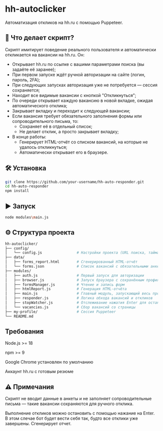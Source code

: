 # hh-autoclicker

Автоматизация откликов на hh.ru с помощью Puppeteer.

## 🚀 Что делает скрипт?

Скрипт имитирует поведение реального пользователя и автоматически откликается на вакансии на hh.ru. Он:

- Открывает hh.ru по ссылке с вашими параметрами поиска (вы задаёте её заранее);
- При первом запуске ждёт ручной авторизации на сайте (логин, пароль, 2FA);
- При следующих запусках авторизация уже не потребуется — сессия сохраняется;
- Находит все видимые вакансии с кнопкой "Откликнуться";
- По очереди открывает каждую вакансию в новой вкладке, ожидая автоматического отклика;
- Закрывает вкладку и переходит к следующей вакансии;
- Если вакансия требует обязательного заполнения формы или сопроводительного письма, то:
  - Сохраняет её в отдельный список;
  - Не делает отклик, а просто закрывает вкладку;
- В конце работы:
  - Генерирует HTML-отчёт со списком вакансий, на которые не удалось откликнуться;
  - Автоматически открывает его в браузере.

## 🛠️ Установка

```bash
git clone https://github.com/your-username/hh-auto-responder.git
cd hh-auto-responder
npm install
```

## ▶️ Запуск

```bash
node modules\main.js
```

## ⚙️ Структура проекта

```bash
hh-autoclicker/
├── config/
│   └── config.js                # Настройки проекта (URL поиска, таймауты и др.)
├── data/
│   ├── forms_report.html        # Сгенерированный HTML-отчёт
│   └── forms.json               # Список вакансий с обязательными анкетами
├── modules/
│   ├── auth.js                  # Первый запуск для авторизации
│   ├── browser.js               # Запуск браузера с сохранённым профилем
│   ├── formsManager.js          # Чтение и запись форм
│   ├── htmlReport.js            # Генерация HTML-отчёта
│   ├── main.js                  # Главный модуль, запускающий весь процесс
│   ├── responder.js             # Логика обхода вакансий и откликов
│   ├── stopWatcher.js           # Отслеживание нажатия Enter для остановки
│   └── vacancies.js             # Сбор вакансий со страницы
├── my-profile/                  # Сессия Puppeteer 
└── README.md
```

##  Требования
Node.js >= 18

npm >= 9

Google Chrome установлен по умолчанию

Аккаунт hh.ru с готовым резюме

## ⚠️ Примечания
Скрипт не вводит данные в анкеты и не заполняет сопроводительные письма — такие вакансии сохраняются для ручного отклика.

Выполнение откликов можно остановить с помощью нажание на Enter. В этом слечае бот будет вести себя так, будто все отклики уже завершены. Сгенерирует отчет.     

